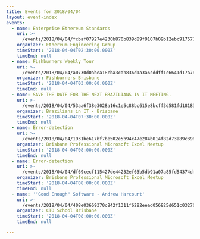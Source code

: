 ```yaml
---
title: Events for 2018/04/04
layout: event-index
events:
  - name: Enterprise Ethereum Standards
    uri: >-
      /events/2018/04/04/fcbaf07927e4230b870b839d89f9107b09b12ebc917577dd67ecd6660cb63020
    organizer: Ethereum Engineering Group
    timeStart: '2018-04-04T02:30:00.000Z'
    timeEnd: null
  - name: Fishburners Weekly Tour
    uri: >-
      /events/2018/04/04/a0730d0abea18cba3cab836d1a3a6cddff1c6641d17a7670faaa2d68574b7e4b
    organizer: Fishburners Brisbane
    timeStart: '2018-04-04T03:00:00.000Z'
    timeEnd: null
  - name: SAVE THE DATE FOR THE NEXT BRAZILIANS IN IT MEETING.
    uri: >-
      /events/2018/04/04/53aa6f38e3028a16c1e5c88bc615e8bcff3d581fd18183cc97a3ce7ff4a82a6e
    organizer: Brazilians in IT - Brisbane
    timeStart: '2018-04-04T07:30:00.000Z'
    timeEnd: null
  - name: Error-detection
    uri: >-
      /events/2018/04/04/1931be617bf7be502e5b94c47e284b014f82d73a89c3961ff2ffe8084a493190
    organizer: Brisbane Professional Microsoft Excel Meetup
    timeStart: '2018-04-04T08:00:00.000Z'
    timeEnd: null
  - name: Error-detection
    uri: >-
      /events/2018/04/04/df69cecf115427de44232ef63b5db91a07a85fd54374dfe6b6232f26eb0f5f27
    organizer: Brisbane Professional Microsoft Excel Meetup
    timeStart: '2018-04-04T08:00:00.000Z'
    timeEnd: null
  - name: '"Good Enough" Software - Andrew Harcourt'
    uri: >-
      /events/2018/04/04/408e03669370c842f1311f6282eead056825d651c03276d1e3d96247cc7164b1
    organizer: CTO School Brisbane
    timeStart: '2018-04-04T08:00:00.000Z'
    timeEnd: null

---
```

